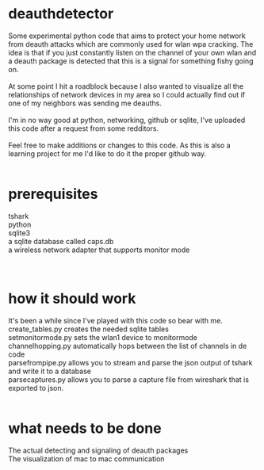 # deauthdetector
Some experimental python code that aims to protect your home network from deauth attacks which are commonly used for wlan wpa cracking. The idea is that if you just constantly listen on the channel of your own wlan and a deauth package is detected that this is a signal for something fishy going on. 
<br><br>
At some point I hit a roadblock because I also wanted to visualize all the relationships of network devices in my area so I could actually find out if one of my neighbors was sending me deauths.
<br><br>
I'm in no way good at python, networking, github or sqlite, I've uploaded this code after a request from some redditors.
<br><br>
Feel free to make additions or changes to this code. As this is also a learning project for me I'd like to do it the proper github way. 
<br><br>
# prerequisites
tshark <br>
python <br>
sqlite3 <br>
a sqlite database called caps.db <br>
a wireless network adapter that supports monitor mode <br>
<br><br>
# how it should work
It's been a while since I've played with this code so bear with me. 
<br>
create_tables.py creates the needed sqlite tables <br>
setmonitormode.py sets the wlan1 device to monitormode<br>
channelhopping.py automatically hops between the list of channels in de code<br>
parsefrompipe.py allows you to stream and parse the json output of tshark and write it to a database<br>
parsecaptures.py allows you to parse a capture file from wireshark that is exported to json.
<br><br>
# what needs to be done
The actual detecting and signaling of deauth packages <br>
The visualization of mac to mac communication
